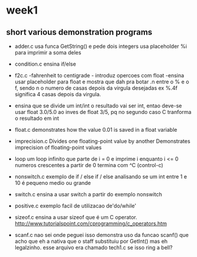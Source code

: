 # week1
short various demonstration programs
-----------------------------------------------------------------------------------

* adder.c
usa funca GetString() e pede dois integers 
usa placeholder %i para imprimir a soma deles


* condition.c
ensina if/else


* f2c.c
-fahrenheit to centigrade - introduz opercoes com float
-ensina usar placeholder para float e mostra que dah pra botar .n entre o % e o f,
sendo n o numero de casas depois da virgula desejadas ex %.4f 
significa 4 casas depois da virgula.
- ensina que se divide um int/int o resultado vai ser int, entao deve-se usar
float 3.0/5.0 ao inves de float 3/5, pq no segundo caso C tranforma o resultado 
em int


* float.c
demonstrates how the value 0.01 is saved in a float variable


* imprecision.c
Divides one floating-point value by another
Demonstrates imprecision of floating-point values


* loop
um loop infinito que parte de i = 0 e imprime i enquanto i <= 0
numeros crescentes a partir de 0
termina com ^C (control-c)


* nonswitch.c
exemplo de if / else if / else
analisando se um int entre 1 e 10 é pequeno medio ou grande

* switch.c
ensina a usar switch a partir do exemplo nonswitch

* positive.c
exemplo facil de utilizacao de'do/while'


* sizeof.c
ensina a usar sizeof que é um C operator. 
http://www.tutorialspoint.com/cprogramming/c_operators.htm

* scanf.c
nao sei onde peguei isso
demonstra uso da funcao scanf() que acho que eh a nativa que o staff substituiu por GetInt()
mas eh legalzinho. esse arquivo era chamado tech1.c se isso ring a bell?
